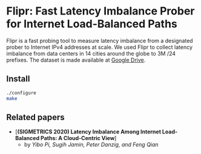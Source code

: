# Flipr: Fast Latency Imbalance Prober for Internet Load-Balanced Paths

Flipr is a fast probing tool to measure latency imbalance from a designated prober to Internet IPv4 addresses at scale. We used Flipr to collect latency imbalance from data centers in 14 cities around the globe to 3M /24 prefixes. The dataset is made available at [Google Drive](https://drive.google.com/drive/folders/195oDrNZNk9N9Kbw69sdf9oFa5WujZXuW?usp=sharing).

## Install

```bash
./configure
make
```

## Related papers
- [**(SIGMETRICS 2020) Latency Imbalance Among Internet Load-Balanced Paths: A Cloud-Centric View**]
    - by *Yibo Pi, Sugih Jamin, Peter Danzig, and Feng Qian*
